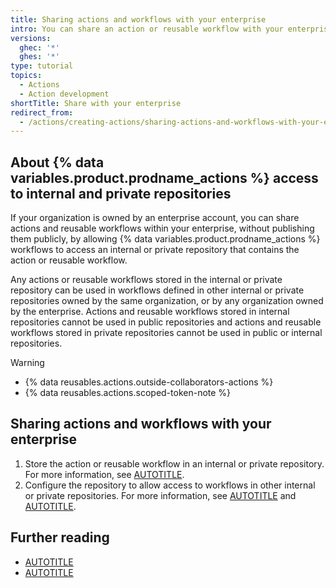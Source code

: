 ```yaml
---
title: Sharing actions and workflows with your enterprise
intro: You can share an action or reusable workflow with your enterprise without publishing the action or workflow publicly.
versions:
  ghec: '*'
  ghes: '*'
type: tutorial
topics:
  - Actions
  - Action development
shortTitle: Share with your enterprise
redirect_from:
  - /actions/creating-actions/sharing-actions-and-workflows-with-your-enterprise
---
```


## About {% data variables.product.prodname_actions %} access to internal and private repositories

If your organization is owned by an enterprise account, you can share actions and reusable workflows within your enterprise, without publishing them publicly, by allowing {% data variables.product.prodname_actions %} workflows to access an internal or private repository that contains the action or reusable workflow.

Any actions or reusable workflows stored in the internal or private repository can be used in workflows defined in other internal or private repositories owned by the same organization, or by any organization owned by the enterprise. Actions and reusable workflows stored in internal repositories cannot be used in public repositories and actions and reusable workflows stored in private repositories cannot be used in public or internal repositories.

> [!WARNING]
> * {% data reusables.actions.outside-collaborators-actions %}
> * {% data reusables.actions.scoped-token-note %}

## Sharing actions and workflows with your enterprise

1. Store the action or reusable workflow in an internal or private repository. For more information, see [AUTOTITLE](/repositories/creating-and-managing-repositories/about-repositories).
1. Configure the repository to allow access to workflows in other internal or private repositories. For more information, see [AUTOTITLE](/repositories/managing-your-repositorys-settings-and-features/enabling-features-for-your-repository/managing-github-actions-settings-for-a-repository#allowing-access-to-components-in-a-private-repository) and [AUTOTITLE](/repositories/managing-your-repositorys-settings-and-features/enabling-features-for-your-repository/managing-github-actions-settings-for-a-repository#allowing-access-to-components-in-an-internal-repository).

## Further reading

* [AUTOTITLE](/admin/overview/about-enterprise-accounts)
* [AUTOTITLE](/actions/using-workflows/reusing-workflows)
